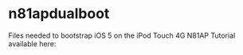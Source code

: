 # n81apdualboot
Files needed to bootstrap iOS 5 on the iPod Touch 4G N81AP
Tutorial available here: 
